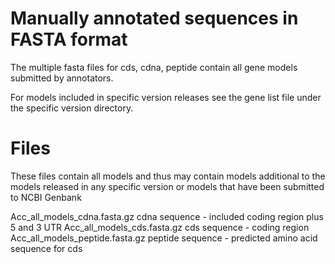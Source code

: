 # Manually annotated sequences in FASTA format

The multiple fasta files for cds, cdna, peptide contain
all gene models submitted by annotators.

For models included in specific version releases see the 
gene list file under the specific version directory.

# Files

These files contain all models and thus may contain models 
additional to the models released in any specific version
or models that have been submitted to NCBI Genbank


Acc_all_models_cdna.fasta.gz	cdna sequence - included coding region plus 5 and 3 UTR
Acc_all_models_cds.fasta.gz	cds sequence - coding region
Acc_all_models_peptide.fasta.gz	peptide sequence - predicted amino acid sequence for cds


